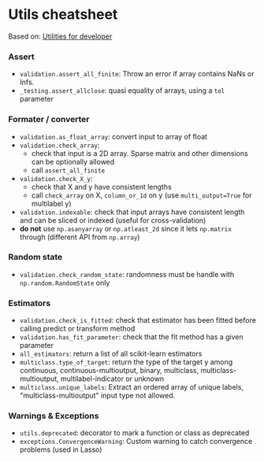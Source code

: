 # Utils cheatsheet

Based on: [Utilities for developer](https://scikit-learn.org/stable/developers/utilities.html#developers-utils)

### Assert

- `validation.assert_all_finite`: Throw an error if array contains NaNs or Infs.
- `_testing.assert_allclose`: quasi equality of arrays, using a `tol` parameter

### Formater / converter

- `validation.as_float_array`: convert input to array of float
- `validation.check_array`:
    - check that input is a 2D array. Sparse matrix and other dimensions can be optionally allowed
    - call `assert_all_finite`
- `validation.check_X_y`:
    - check that X and y have consistent lengths
    - call `check_array` on X, `column_or_1d` on y (use `multi_output=True` for multilabel y)
- `validation.indexable`: check that input arrays have consistent length and can be sliced or indexed (useful for cross-validation)
- **do not** use `np.asanyarray` or `np.atleast_2d` since it lets `np.matrix` through (different API from `np.array`)

### Random state

- `validation.check_random_state`: randomness must be handle with `np.random.RandomState` only

### Estimators

- `validation.check_is_fitted`: check that estimator has been fitted before calling predict or transform method
- `validation.has_fit_parameter`: check that the fit method has a given parameter
- `all_estimators`: return a list of all scikit-learn estimators
- `multiclass.type_of_target`: return the type of the target y among continuous, continuous-multioutput, binary, multiclass, multiclass-multioutput, multilabel-indicator or unknown
- `multiclass.unique_labels`: Extract an ordered array of unique labels, "multiclass-multioutput" input type not allowed.

### Warnings & Exceptions

- `utils.deprecated`: decorator to mark a function or class as deprecated
- `exceptions.ConvergenceWarning`: Custom warning to catch convergence problems (used in Lasso)